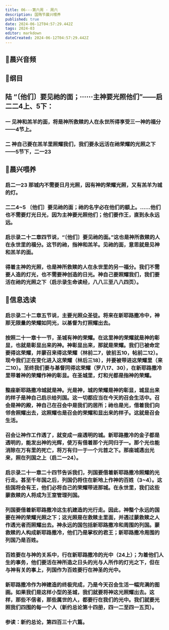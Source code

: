 ```yaml
---
title: 06---第六周 · 周六
description: 国殇节晨兴喂养
published: true
date: 2024-06-12T04:57:29.442Z
tags: 2024-03
editor: markdown
dateCreated: 2024-06-12T04:57:29.442Z
---
```


## 🎵晨兴音频

## 📖纲目

## 陆    “〔他们〕要见祂的面；······主神要光照他们”——启二二4上、5下：

### 一    见神和羔羊的面，将是神所救赎的人在永世所得享受三一神的福分——4节上。

### 二    神自己要在羔羊里照耀我们，我们要永远活在祂荣耀的光照之下——5节下，二一23

## 📖晨兴喂养

### 启二一23    那城内不需要日月光照，因有神的荣耀光照，又有羔羊为城的灯。

### 二二4~5    〔他们〕要见祂的面；祂的名字必在他们的额上。……他们也不需要灯光日光，因为主神要光照他们；他们要作王，直到永永远远。

### 启示录二十二章四节说，“〔他们〕要见祂的面。”这也是神所救赎的人在永世里的福分。这节的祂，指神和羔羊。见祂的面，意思就是见神和羔羊的面。

### 得着主神的光照，也是神所救赎的人在永世里的另一福分。我们不需要人造的灯光，也不需要神创造的日光。神自己要照耀我们，我们要活在祂的光照之下（启示录生命读经，八八三至八八四页）。

## 📖信息选读

### 启示录二十二章五节说，主要光照众圣徒。将来在新耶路撒冷中，神那无限量的荣耀如同光，以基督为灯照耀出去。

### 按照二十一章十一节，圣城有神的荣耀。在这里神的荣耀就是神的彰显，也就是彰显出来的神。神彰显出来，那就是荣耀。我们已被命定要得这荣耀，并蒙召来得这荣耀（林前二7，彼前五10，帖前二12）。现今我们正在变化进入这荣耀（林后三18），并要被带进这荣耀里（来二10）。至终我们要与基督同得这荣耀（罗八17、30），在新耶路撒冷里带着神的荣耀作神的彰显。在圣城里，灯和光都是指神的荣耀。

### 整座新耶路撒冷城就是神。光是神，城的荣耀是神的彰显，城显出来的样子是神自己启示给列国。这一切都应当在今天的召会生活中。召会是神的殿，神自己在召会中是我们的居所；祂也是光，借着我们向邻舍照耀出去，这照耀也是召会的荣耀和显出来的样子。这就是召会生活。

### 召会让神作工作透了，就变成一座透明的城。新耶路撒冷的金子都是透明的，能发出神的光辉，使万有借着那个光同归于一。那个光也能消除在万有里的死亡，将万有归一于一个元首之下。那座城透出光来，照在列国之上（启二一24）。

### 启示录二十一章二十四节告诉我们，列国要借着新耶路撒冷照耀的光行走。甚至千年国之后，列国仍将住在新地上作神的百姓（3~4）。这些国将会有王，他们必将自己的荣耀带进那城。在永世里，我们这些蒙救赎的人将成为王室管理列国。

### 列国要借着新耶路撒冷这生机建造的光行走。因此，神整个永远的国要在神的荣耀光照之下；这光照是在救赎主里面，并透过蒙救赎之人作透光者而照耀出去。神永远的国包括新耶路撒冷和周围的列国。蒙救赎的人构成新耶路撒冷，他们乃是掌权的君王；新耶路撒冷周围的列国乃是百姓。

### 百姓要在与神的关系中，行在新耶路撒冷的光中（24上）；为着他们人生的事务，他们要活在神所造之日头的光与人所作的灯光之下，但在与神有关的事上，列国作为百姓要行在神圣的光中。

### 新耶路撒冷作为神建造的终极完成，乃是今天召会生活一幅完满的图画。如果我们是这样小型的圣城，我们就要将神这光照耀出去。这样，那些不信者，那些属世的人，都要行在我们的光中。我们就要光照我们四围的每一个人（新约总论第十四册，四一二至四一五页）。

### 参读：新约总论，第四百三十六篇。
<!-- Google tag (gtag.js) -->
<script async src="https://www.googletagmanager.com/gtag/js?id=G-1P8709Z16T"></script>
<script>
  window.dataLayer = window.dataLayer || [];
  function gtag(){dataLayer.push(arguments);}
  gtag('js', new Date());

  gtag('config', 'G-1P8709Z16T');
</script>